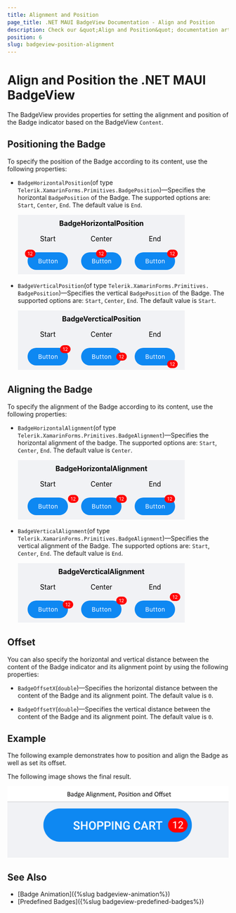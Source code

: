 ```yaml
---
title: Alignment and Position
page_title: .NET MAUI BadgeView Documentation - Align and Position
description: Check our &quot;Align and Position&quot; documentation article for Telerik BadgeView for .NET MAUI.
position: 6
slug: badgeview-position-alignment
---
```


# Align and Position the .NET MAUI BadgeView

The BadgeView provides properties for setting the alignment and position of the Badge indicator based on the BadgeView `Content`.

## Positioning the Badge

To specify the position of the Badge according to its content, use the following properties:

* `BadgeHorizontalPosition`(of type `Telerik.XamarinForms.Primitives.BadgePosition`)&mdash;Specifies the horizontal `BadgePosition` of the Badge. The supported options are: `Start`, `Center`, `End`. The default value is `End`.

  ![Badge Horizontal Position](images/badgeview-horizontal-position.png)

* `BadgeVerticalPosition`(of type `Telerik.XamarinForms.Primitives. BadgePosition`)&mdash;Specifies the vertical `BadgePosition` of the Badge. The supported options are: `Start`, `Center`, `End`. The default value is `Start`.

  ![Badge Vertical Position](images/badgeview-vertical-position.png)

## Aligning the Badge

To specify the alignment of the Badge according to its content, use the following properties:  

* `BadgeHorizontalAlignment`(of type `Telerik.XamarinForms.Primitives.BadgeAlignment`)&mdash;Specifies the horizontal alignment of the badge. The supported options are: `Start`, `Center`, `End`. The default value is `Center`.

  ![Badge Horizontal Alignment](images/badgeview-horizontal-alignment.png)

* `BadgeVerticalAlignment`(of type `Telerik.XamarinForms.Primitives.BadgeAlignment`)&mdash;Specifies the vertical alignment of the Badge. The supported options are: `Start`, `Center`, `End`. The default value is `End`.

  ![Badge Vertical Alignment](images/badgeview-vertical-alignment.png)

## Offset

You can also specify the horizontal and vertical distance between the content of the Badge indicator and its alignment point by using the following properties:  

* `BadgeOffsetX`(`double`)&mdash;Specifies the horizontal distance between the content of the Badge and its alignment point. The default value is `0`.

* `BadgeOffsetY`(`double`)&mdash;Specifies the vertical distance between the content of the Badge and its alignment point. The default value is `0`.

## Example

The following example demonstrates how to position and align the Badge as well as set its offset.

<snippet id='badgeview-align-position-offset'/>

The following image shows the final result.

![Badge Position and Alignment](images/badgeview-position-alignment.png)

## See Also

- [Badge Animation]({%slug badgeview-animation%})
- [Predefined Badges]({%slug badgeview-predefined-badges%})
